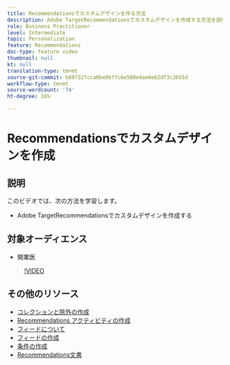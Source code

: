 ```yaml
---
title: Recommendationsでカスタムデザインを作る方法
description: Adobe TargetRecommendationsでカスタムデザインを作成する方法を説明します。
role: Business Practitioner
level: Intermediate
topic: Personalization
feature: Recommendations
doc-type: feature video
thumbnail: null
kt: null
translation-type: tm+mt
source-git-commit: b89732fcca0be8bffc6e580e4ae0e62df3c3655d
workflow-type: tm+mt
source-wordcount: '74'
ht-degree: 16%

---
```



# Recommendationsでカスタムデザインを作成

## 説明

このビデオでは、次の方法を学習します。

* Adobe TargetRecommendationsでカスタムデザインを作成する

## 対象オーディエンス

* 開業医

>[!VIDEO](https://video.tv.adobe.com/v/27687?quality=12)

## その他のリソース

* [コレクションと除外の作成](create-collections-and-exclusions.md)
* [Recommendations アクティビティの作成](create-a-recommendations-activity.md)
* [フィードについて](understanding-feeds.md)
* [フィードの作成](create-a-feed.md)
* [条件の作成](create-criteria.md)
* [Recommendations文書](https://docs.adobe.com/content/help/en/target/using/recommendations/recommendations.html)